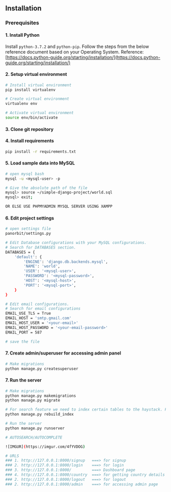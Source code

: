 ## Installation

### Prerequisites

#### 1. Install Python
Install ```python-3.7.2``` and ```python-pip```. Follow the steps from the below reference document based on your Operating System.
Reference: [https://docs.python-guide.org/starting/installation/](https://docs.python-guide.org/starting/installation/)

#### 2. Setup virtual environment
```bash
# Install virtual environment
pip install virtualenv

# Create virtual environment
virtualenv env

# Activate virtual environment
source env/bin/activate
```

#### 3. Clone git repository


#### 4. Install requirements
```bash
pip install -r requirements.txt
```

#### 5. Load sample data into MySQL
```bash
# open mysql bash
mysql -u <mysql-user> -p

# Give the absolute path of the file
mysql> source ~/simple-django-project/world.sql
mysql> exit;

OR ELSE USE PHPMYADMIN MYSQL SERVER USING XAMPP
```
#### 6. Edit project settings
```bash
# open settings file
panorbit/settings.py

# Edit Database configurations with your MySQL configurations.
# Search for DATABASES section.
DATABASES = {
    'default': {
        'ENGINE': 'django.db.backends.mysql',
        'NAME': 'world',
        'USER': '<mysql-user>',
        'PASSWORD': '<mysql-password>',
        'HOST': '<mysql-host>',
        'PORT': '<mysql-port>',
    }
}

# Edit email configurations.
# Search for email configurations
EMAIL_USE_TLS = True
EMAIL_HOST = 'smtp.gmail.com'
EMAIL_HOST_USER = '<your-email>'
EMAIL_HOST_PASSWORD = '<your-email-password>'
EMAIL_PORT = 587

# save the file


```
#### 7. Create admin/superuser for accessing admin panel
```bash
# Make migrations
python manage.py createsuperuser
```
#### 7. Run the server
```bash
# Make migrations
python manage.py makemigrations
python manage.py migrate

# For search feature we need to index certain tables to the haystack. For that run below command.
python manage.py rebuild_index

# Run the server
python manage.py runserver 

# AUTOSEARCH/AUTOCOMPLETE 

![IMGUR](https://imgur.com/4fYVDOG)

# URLS
### 1. http://127.0.0.1:8000/signup   ===> for signup
### 2. http://127.0.0.1:8000/login    ===> for login
### 3. http://127.0.0.1:8000/         ===> Dashboard page
### 4. http://127.0.0.1:8000/country  ===> for getting country details
### 2. http://127.0.0.1:8000/logout   ===> for logout
### 2. http://127.0.0.1:8000/admin    ===> for accessing admin page

